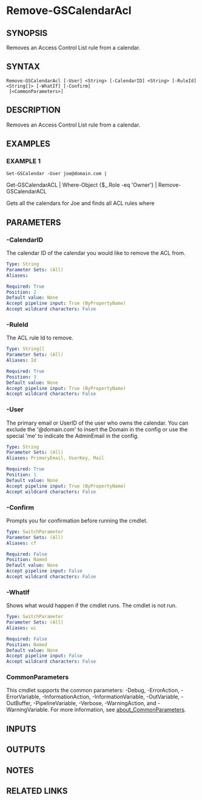 # Remove-GSCalendarAcl

## SYNOPSIS
Removes an Access Control List rule from a calendar.

## SYNTAX

```
Remove-GSCalendarAcl [-User] <String> [-CalendarID] <String> [-RuleId] <String[]> [-WhatIf] [-Confirm]
 [<CommonParameters>]
```

## DESCRIPTION
Removes an Access Control List rule from a calendar.

## EXAMPLES

### EXAMPLE 1
```
Get-GSCalendar -User joe@domain.com |
```

Get-GSCalendarACL |
    Where-Object {$_.Role -eq 'Owner'} |
    Remove-GSCalendarACL

Gets all the calendars for Joe and finds all ACL rules where

## PARAMETERS

### -CalendarID
The calendar ID of the calendar you would like to remove the ACL from.

```yaml
Type: String
Parameter Sets: (All)
Aliases:

Required: True
Position: 2
Default value: None
Accept pipeline input: True (ByPropertyName)
Accept wildcard characters: False
```

### -RuleId
The ACL rule Id to remove.

```yaml
Type: String[]
Parameter Sets: (All)
Aliases: Id

Required: True
Position: 3
Default value: None
Accept pipeline input: True (ByPropertyName)
Accept wildcard characters: False
```

### -User
The primary email or UserID of the user who owns the calendar.
You can exclude the '@domain.com' to insert the Domain in the config or use the special 'me' to indicate the AdminEmail in the config.

```yaml
Type: String
Parameter Sets: (All)
Aliases: PrimaryEmail, UserKey, Mail

Required: True
Position: 1
Default value: None
Accept pipeline input: True (ByPropertyName)
Accept wildcard characters: False
```

### -Confirm
Prompts you for confirmation before running the cmdlet.

```yaml
Type: SwitchParameter
Parameter Sets: (All)
Aliases: cf

Required: False
Position: Named
Default value: None
Accept pipeline input: False
Accept wildcard characters: False
```

### -WhatIf
Shows what would happen if the cmdlet runs.
The cmdlet is not run.

```yaml
Type: SwitchParameter
Parameter Sets: (All)
Aliases: wi

Required: False
Position: Named
Default value: None
Accept pipeline input: False
Accept wildcard characters: False
```

### CommonParameters
This cmdlet supports the common parameters: -Debug, -ErrorAction, -ErrorVariable, -InformationAction, -InformationVariable, -OutVariable, -OutBuffer, -PipelineVariable, -Verbose, -WarningAction, and -WarningVariable. For more information, see [about_CommonParameters](http://go.microsoft.com/fwlink/?LinkID=113216).

## INPUTS

## OUTPUTS

## NOTES

## RELATED LINKS

